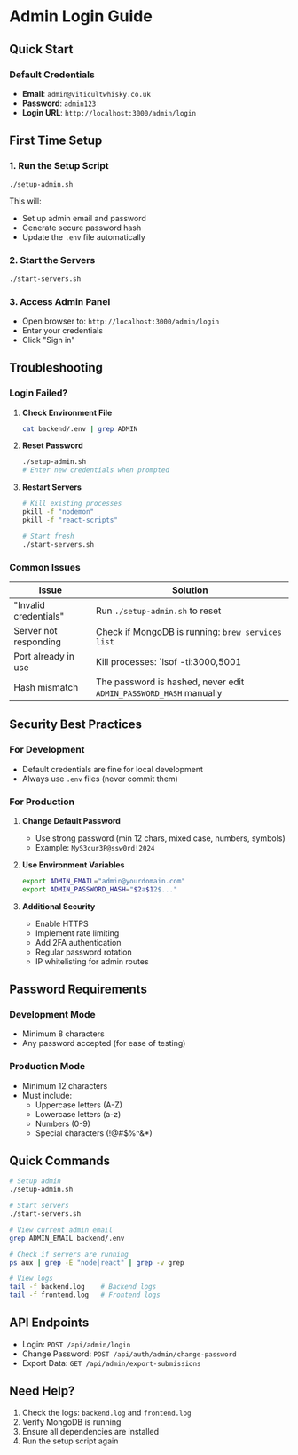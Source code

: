 # Admin Login Guide

## Quick Start

### Default Credentials
- **Email**: `admin@viticultwhisky.co.uk`
- **Password**: `admin123`
- **Login URL**: `http://localhost:3000/admin/login`

## First Time Setup

### 1. Run the Setup Script
```bash
./setup-admin.sh
```

This will:
- Set up admin email and password
- Generate secure password hash
- Update the `.env` file automatically

### 2. Start the Servers
```bash
./start-servers.sh
```

### 3. Access Admin Panel
- Open browser to: `http://localhost:3000/admin/login`
- Enter your credentials
- Click "Sign in"

## Troubleshooting

### Login Failed?

1. **Check Environment File**
   ```bash
   cat backend/.env | grep ADMIN
   ```

2. **Reset Password**
   ```bash
   ./setup-admin.sh
   # Enter new credentials when prompted
   ```

3. **Restart Servers**
   ```bash
   # Kill existing processes
   pkill -f "nodemon"
   pkill -f "react-scripts"
   
   # Start fresh
   ./start-servers.sh
   ```

### Common Issues

| Issue | Solution |
|-------|----------|
| "Invalid credentials" | Run `./setup-admin.sh` to reset |
| Server not responding | Check if MongoDB is running: `brew services list` |
| Port already in use | Kill processes: `lsof -ti:3000,5001 | xargs kill -9` |
| Hash mismatch | The password is hashed, never edit `ADMIN_PASSWORD_HASH` manually |

## Security Best Practices

### For Development
- Default credentials are fine for local development
- Always use `.env` files (never commit them)

### For Production
1. **Change Default Password**
   - Use strong password (min 12 chars, mixed case, numbers, symbols)
   - Example: `MyS3cur3P@ssw0rd!2024`

2. **Use Environment Variables**
   ```bash
   export ADMIN_EMAIL="admin@yourdomain.com"
   export ADMIN_PASSWORD_HASH="$2a$12$..."
   ```

3. **Additional Security**
   - Enable HTTPS
   - Implement rate limiting
   - Add 2FA authentication
   - Regular password rotation
   - IP whitelisting for admin routes

## Password Requirements

### Development Mode
- Minimum 8 characters
- Any password accepted (for ease of testing)

### Production Mode
- Minimum 12 characters
- Must include:
  - Uppercase letters (A-Z)
  - Lowercase letters (a-z)
  - Numbers (0-9)
  - Special characters (!@#$%^&*)

## Quick Commands

```bash
# Setup admin
./setup-admin.sh

# Start servers
./start-servers.sh

# View current admin email
grep ADMIN_EMAIL backend/.env

# Check if servers are running
ps aux | grep -E "node|react" | grep -v grep

# View logs
tail -f backend.log    # Backend logs
tail -f frontend.log   # Frontend logs
```

## API Endpoints

- Login: `POST /api/admin/login`
- Change Password: `POST /api/auth/admin/change-password`
- Export Data: `GET /api/admin/export-submissions`

## Need Help?

1. Check the logs: `backend.log` and `frontend.log`
2. Verify MongoDB is running
3. Ensure all dependencies are installed
4. Run the setup script again